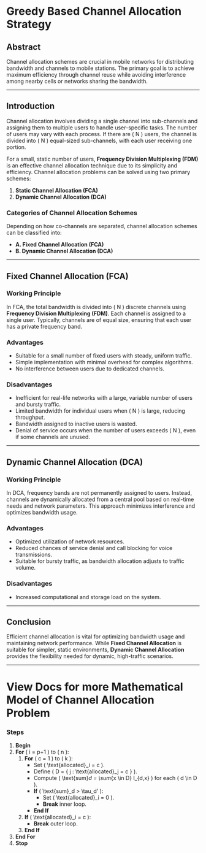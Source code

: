 # **Greedy Based Channel Allocation Strategy**

## **Abstract**  
Channel allocation schemes are crucial in mobile networks for distributing bandwidth and channels to mobile stations. The primary goal is to achieve maximum efficiency through channel reuse while avoiding interference among nearby cells or networks sharing the bandwidth.

---

## **Introduction**  
Channel allocation involves dividing a single channel into sub-channels and assigning them to multiple users to handle user-specific tasks. The number of users may vary with each process. If there are \( N \) users, the channel is divided into \( N \) equal-sized sub-channels, with each user receiving one portion.  

For a small, static number of users, **Frequency Division Multiplexing (FDM)** is an effective channel allocation technique due to its simplicity and efficiency. Channel allocation problems can be solved using two primary schemes:  

1. **Static Channel Allocation (FCA)**
2. **Dynamic Channel Allocation (DCA)**  

### **Categories of Channel Allocation Schemes**  
Depending on how co-channels are separated, channel allocation schemes can be classified into:  

- **A. Fixed Channel Allocation (FCA)**  
- **B. Dynamic Channel Allocation (DCA)**  

---

## **Fixed Channel Allocation (FCA)**  

### **Working Principle**  
In FCA, the total bandwidth is divided into \( N \) discrete channels using **Frequency Division Multiplexing (FDM)**. Each channel is assigned to a single user. Typically, channels are of equal size, ensuring that each user has a private frequency band.  

### **Advantages**  
- Suitable for a small number of fixed users with steady, uniform traffic.  
- Simple implementation with minimal overhead for complex algorithms.  
- No interference between users due to dedicated channels.  

### **Disadvantages**  
- Inefficient for real-life networks with a large, variable number of users and bursty traffic.  
- Limited bandwidth for individual users when \( N \) is large, reducing throughput.  
- Bandwidth assigned to inactive users is wasted.  
- Denial of service occurs when the number of users exceeds \( N \), even if some channels are unused.  

---

## **Dynamic Channel Allocation (DCA)**  

### **Working Principle**  
In DCA, frequency bands are not permanently assigned to users. Instead, channels are dynamically allocated from a central pool based on real-time needs and network parameters. This approach minimizes interference and optimizes bandwidth usage.  

### **Advantages**  
- Optimized utilization of network resources.  
- Reduced chances of service denial and call blocking for voice transmissions.  
- Suitable for bursty traffic, as bandwidth allocation adjusts to traffic volume.  

### **Disadvantages**  
- Increased computational and storage load on the system.  

---

## **Conclusion**  
Efficient channel allocation is vital for optimizing bandwidth usage and maintaining network performance. While **Fixed Channel Allocation** is suitable for simpler, static environments, **Dynamic Channel Allocation** provides the flexibility needed for dynamic, high-traffic scenarios.

---
# **View Docs for more Mathematical Model of Channel Allocation Problem**

### **Steps**  

1. **Begin**  
2. **For** \( i = p+1 \) to \( n \):  
   1. **For** \( c = 1 \) to \( k \):  
      - Set \( \text{allocated}_i = c \).  
      - Define \( D = \{ j : \text{allocated}_j = c \} \).  
      - Compute \( \text{sum}_d = \sum_{x \in D} I_{d,x} \) for each \( d \in D \).  
      - **If** \( \text{sum}_d > \tau_d' \):  
        - Set \( \text{allocated}_i = 0 \).  
        - **Break** inner loop.  
      - **End If**  
   2. **If** \( \text{allocated}_i = c \):  
      - **Break** outer loop.  
   3. **End If**  
3. **End For**  
4. **Stop**
